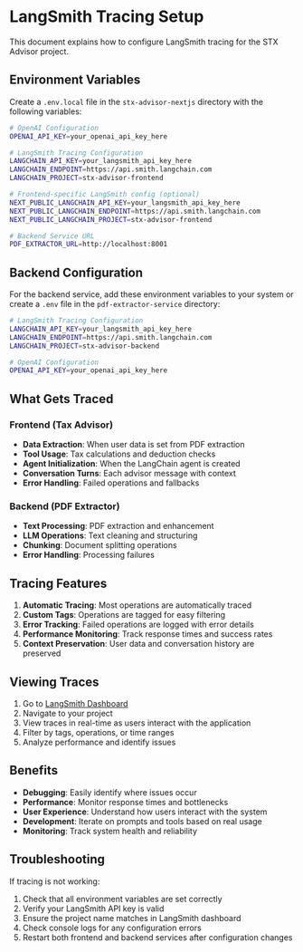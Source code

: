 # LangSmith Tracing Setup

This document explains how to configure LangSmith tracing for the STX Advisor project.

## Environment Variables

Create a `.env.local` file in the `stx-advisor-nextjs` directory with the following variables:

```bash
# OpenAI Configuration
OPENAI_API_KEY=your_openai_api_key_here

# LangSmith Tracing Configuration
LANGCHAIN_API_KEY=your_langsmith_api_key_here
LANGCHAIN_ENDPOINT=https://api.smith.langchain.com
LANGCHAIN_PROJECT=stx-advisor-frontend

# Frontend-specific LangSmith config (optional)
NEXT_PUBLIC_LANGCHAIN_API_KEY=your_langsmith_api_key_here
NEXT_PUBLIC_LANGCHAIN_ENDPOINT=https://api.smith.langchain.com
NEXT_PUBLIC_LANGCHAIN_PROJECT=stx-advisor-frontend

# Backend Service URL
PDF_EXTRACTOR_URL=http://localhost:8001
```

## Backend Configuration

For the backend service, add these environment variables to your system or create a `.env` file in the `pdf-extractor-service` directory:

```bash
# LangSmith Tracing Configuration
LANGCHAIN_API_KEY=your_langsmith_api_key_here
LANGCHAIN_ENDPOINT=https://api.smith.langchain.com
LANGCHAIN_PROJECT=stx-advisor-backend

# OpenAI Configuration
OPENAI_API_KEY=your_openai_api_key_here
```

## What Gets Traced

### Frontend (Tax Advisor)
- **Data Extraction**: When user data is set from PDF extraction
- **Tool Usage**: Tax calculations and deduction checks
- **Agent Initialization**: When the LangChain agent is created
- **Conversation Turns**: Each advisor message with context
- **Error Handling**: Failed operations and fallbacks

### Backend (PDF Extractor)
- **Text Processing**: PDF extraction and enhancement
- **LLM Operations**: Text cleaning and structuring
- **Chunking**: Document splitting operations
- **Error Handling**: Processing failures

## Tracing Features

1. **Automatic Tracing**: Most operations are automatically traced
2. **Custom Tags**: Operations are tagged for easy filtering
3. **Error Tracking**: Failed operations are logged with error details
4. **Performance Monitoring**: Track response times and success rates
5. **Context Preservation**: User data and conversation history are preserved

## Viewing Traces

1. Go to [LangSmith Dashboard](https://smith.langchain.com)
2. Navigate to your project
3. View traces in real-time as users interact with the application
4. Filter by tags, operations, or time ranges
5. Analyze performance and identify issues

## Benefits

- **Debugging**: Easily identify where issues occur
- **Performance**: Monitor response times and bottlenecks
- **User Experience**: Understand how users interact with the system
- **Development**: Iterate on prompts and tools based on real usage
- **Monitoring**: Track system health and reliability

## Troubleshooting

If tracing is not working:

1. Check that all environment variables are set correctly
2. Verify your LangSmith API key is valid
3. Ensure the project name matches in LangSmith dashboard
4. Check console logs for any configuration errors
5. Restart both frontend and backend services after configuration changes 